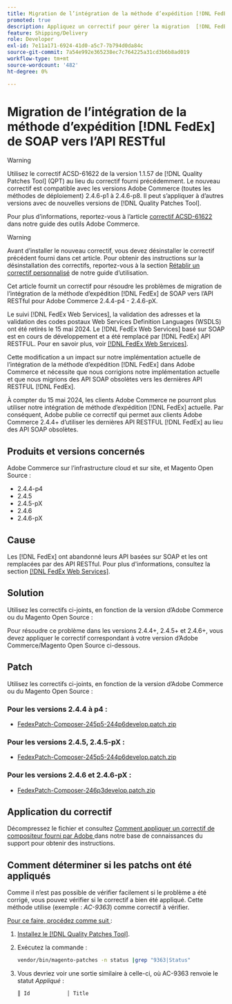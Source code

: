 ```yaml
---
title: Migration de l’intégration de la méthode d’expédition [!DNL FedEx] de SOAP vers l’API RESTful
promoted: true
description: Appliquez un correctif pour gérer la migration  [!DNL FedEx]  l’intégration de la méthode d’expédition de SOAP vers l’API RESTful pour Adobe Commerce 2.4.4-p4 - 2.4.6-pX.
feature: Shipping/Delivery
role: Developer
exl-id: 7e11a171-6924-41d0-a5c7-7b794d0da84c
source-git-commit: 7a54e992e365238ec7c764225a31cd3b6b8ad019
workflow-type: tm+mt
source-wordcount: '482'
ht-degree: 0%

---
```


# Migration de l’intégration de la méthode d’expédition [!DNL FedEx] de SOAP vers l’API RESTful

>[!WARNING]
>
>Utilisez le correctif ACSD-61622 de la version 1.1.57 de [!DNL Quality Patches Tool] (QPT) au lieu du correctif fourni précédemment. Le nouveau correctif est compatible avec les versions Adobe Commerce (toutes les méthodes de déploiement) 2.4.6-p1 à 2.4.6-p8. Il peut s’appliquer à d’autres versions avec de nouvelles versions de [!DNL Quality Patches Tool].
>
>Pour plus d’informations, reportez-vous à l’article [correctif ACSD-61622](https://experienceleague.adobe.com/fr/docs/commerce-operations/tools/quality-patches-tool/patches-available-in-qpt/v1-1-57/acsd-61622-fedex-account-specific-rates-missing-from-response) dans notre guide des outils Adobe Commerce.

>[!WARNING]
>
>Avant d’installer le nouveau correctif, vous devez désinstaller le correctif précédent fourni dans cet article. Pour obtenir des instructions sur la désinstallation des correctifs, reportez-vous à la section [Rétablir un correctif personnalisé](https://experienceleague.adobe.com/fr/docs/commerce-cloud-service/user-guide/develop/upgrade/apply-patches#revert-a-custom-patch) de notre guide d’utilisation.


Cet article fournit un correctif pour résoudre les problèmes de migration de l’intégration de la méthode d’expédition [!DNL FedEx] de SOAP vers l’API RESTful pour Adobe Commerce 2.4.4-p4 - 2.4.6-pX.

Le suivi [!DNL FedEx Web Services], la validation des adresses et la validation des codes postaux Web Services Definition Languages (WSDLS) ont été retirés le 15 mai 2024. Le [!DNL FedEx Web Services] basé sur SOAP est en cours de développement et a été remplacé par [!DNL FedEx] API RESTFUL. Pour en savoir plus, voir [[!DNL FedEx Web Services]](https://www.fedex.com/en-us/developer/web-services.html).

Cette modification a un impact sur notre implémentation actuelle de l’intégration de la méthode d’expédition [!DNL FedEx] dans Adobe Commerce et nécessite que nous corrigions notre implémentation actuelle et que nous migrions des API SOAP obsolètes vers les dernières API RESTFUL [!DNL FedEx].

À compter du 15 mai 2024, les clients Adobe Commerce ne pourront plus utiliser notre intégration de méthode d’expédition [!DNL FedEx] actuelle. Par conséquent, Adobe publie ce correctif qui permet aux clients Adobe Commerce 2.4.4+ d’utiliser les dernières API RESTFUL [!DNL FedEx] au lieu des API SOAP obsolètes.


## Produits et versions concernés

Adobe Commerce sur l’infrastructure cloud et sur site, et Magento Open Source :

* 2.4.4-p4
* 2.4.5
* 2.4.5-pX
* 2.4.6
* 2.4.6-pX

## Cause

Les [!DNL FedEx] ont abandonné leurs API basées sur SOAP et les ont remplacées par des API RESTful. Pour plus d&#39;informations, consultez la section [[!DNL FedEx Web Services]](https://www.fedex.com/en-us/developer/web-services.html).

## Solution

Utilisez les correctifs ci-joints, en fonction de la version d’Adobe Commerce ou du Magento Open Source :

Pour résoudre ce problème dans les versions 2.4.4+, 2.4.5+ et 2.4.6+, vous devez appliquer le correctif correspondant à votre version d’Adobe Commerce/Magento Open Source ci-dessous.

## Patch

Utilisez les correctifs ci-joints, en fonction de la version d’Adobe Commerce ou du Magento Open Source :

### Pour les versions 2.4.4 à p4 :

* [FedexPatch-Composer-245p5-244p6develop.patch.zip](assets/FedexPatch-Composer-245p5-244p6develop.patch.zip)

### Pour les versions 2.4.5, 2.4.5-pX :

* [FedexPatch-Composer-245p5-244p6develop.patch.zip](assets/FedexPatch-Composer-245p5-244p6develop.patch.zip)


### Pour les versions 2.4.6 et 2.4.6-pX :


* [FedexPatch-Composer-246p3develop.patch.zip](assets/FedexPatch-Composer-246p3develop.patch.zip)


## Application du correctif

Décompressez le fichier et consultez [Comment appliquer un correctif de compositeur fourni par Adobe ](https://experienceleague.adobe.com/docs/commerce-knowledge-base/kb/how-to/how-to-apply-a-composer-patch-provided-by-magento.html?lang=fr) dans notre base de connaissances du support pour obtenir des instructions.

## Comment déterminer si les patchs ont été appliqués

Comme il n’est pas possible de vérifier facilement si le problème a été corrigé, vous pouvez vérifier si le correctif a bien été appliqué. Cette méthode utilise (exemple : *AC-9363*) comme correctif à vérifier.

<u>Pour ce faire, procédez comme suit </u> :

1. [Installez le  [!DNL Quality Patches Tool]](https://experienceleague.adobe.com/docs/commerce-operations/tools/quality-patches-tool/usage.html?lang=fr).
1. Exécutez la commande :

   ```bash
   vendor/bin/magento-patches -n status |grep "9363|Status"
   ```

1. Vous devriez voir une sortie similaire à celle-ci, où AC-9363 renvoie le statut *Appliqué* :

   ```bash
   ║ Id            │ Title                                                        │ Category        │ Origin                 │ Status      │ Details                                          ║ ║ N/A           │ ../m2-hotfixes/AC-9363_USPS_Ground_Advantage_shipping_method_COMPOSER_patch.patch      │ Other           │ Local                  │ Applied     │ Patch type: Custom                                
   ```
